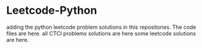 # Leetcode-Python
adding the python leetcode problem solutions in this repositories. 
The code files are here.
all CTCI problems solutions are here
some leetcode solutions are here.



































































































































































































































































































































































































































































































































































































































































































































































































































































































































































































































































































































































































































